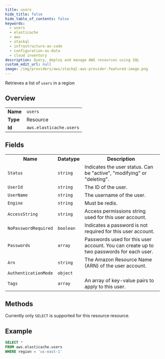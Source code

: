 ```yaml
---
title: users
hide_title: false
hide_table_of_contents: false
keywords:
  - users
  - elasticache
  - aws
  - stackql
  - infrastructure-as-code
  - configuration-as-data
  - cloud inventory
description: Query, deploy and manage AWS resources using SQL
custom_edit_url: null
image: /img/providers/aws/stackql-aws-provider-featured-image.png
---
```

Retrieves a list of <code>users</code> in a region

## Overview
<table><tbody>
<tr><td><b>Name</b></td><td><code>users</code></td></tr>
<tr><td><b>Type</b></td><td>Resource</td></tr>
<tr><td><b>Id</b></td><td><code>aws.elasticache.users</code></td></tr>
</tbody></table>

## Fields
<table><tbody>
<tr><th>Name</th><th>Datatype</th><th>Description</th></tr>
<tr><td><code>Status</code></td><td><code>string</code></td><td>Indicates the user status. Can be "active", "modifying" or "deleting".</td></tr><tr><td><code>UserId</code></td><td><code>string</code></td><td>The ID of the user.</td></tr><tr><td><code>UserName</code></td><td><code>string</code></td><td>The username of the user.</td></tr><tr><td><code>Engine</code></td><td><code>string</code></td><td>Must be redis.</td></tr><tr><td><code>AccessString</code></td><td><code>string</code></td><td>Access permissions string used for this user account.</td></tr><tr><td><code>NoPasswordRequired</code></td><td><code>boolean</code></td><td>Indicates a password is not required for this user account.</td></tr><tr><td><code>Passwords</code></td><td><code>array</code></td><td>Passwords used for this user account. You can create up to two passwords for each user.</td></tr><tr><td><code>Arn</code></td><td><code>string</code></td><td>The Amazon Resource Name (ARN) of the user account.</td></tr><tr><td><code>AuthenticationMode</code></td><td><code>object</code></td><td></td></tr><tr><td><code>Tags</code></td><td><code>array</code></td><td>An array of key-value pairs to apply to this user.</td></tr>
</tbody></table>

## Methods
Currently only <code>SELECT</code> is supported for this resource resource.

## Example
```sql
SELECT * 
FROM aws.elasticache.users
WHERE region = 'us-east-1'
```
